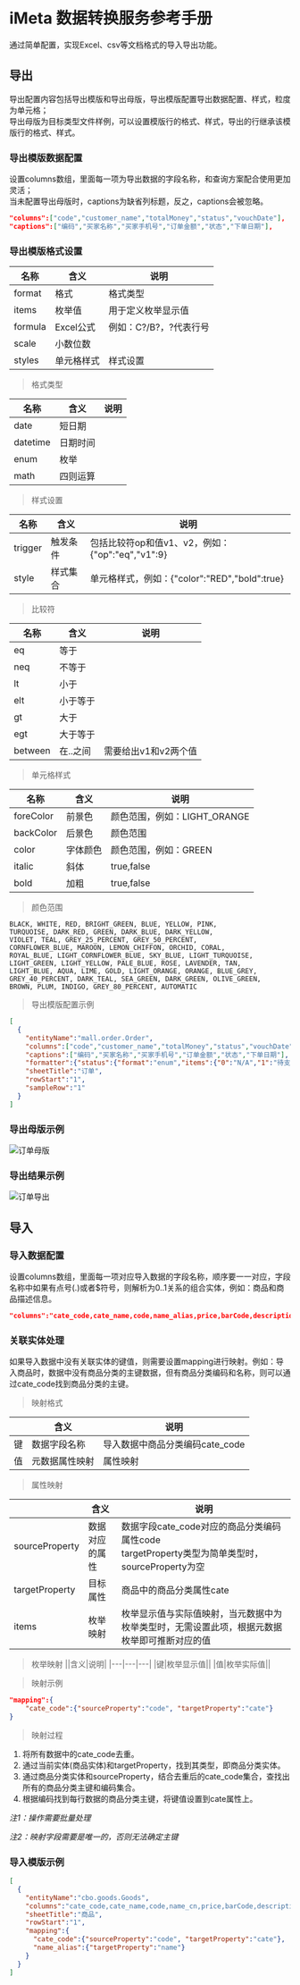 # iMeta 数据转换服务参考手册
通过简单配置，实现Excel、csv等文档格式的导入导出功能。
## 导出
导出配置内容包括导出模版和导出母版，导出模版配置导出数据配置、样式，粒度为单元格；<br/>
导出母版为目标类型文件样例，可以设置模版行的格式、样式，导出的行继承该模版行的格式、样式。
### 导出模版数据配置
设置columns数组，里面每一项为导出数据的字段名称，和查询方案配合使用更加灵活；<br/>
当未配置导出母版时，captions为缺省列标题，反之，captions会被忽略。
```json
"columns":["code","customer_name","totalMoney","status","vouchDate"],
"captions":["编码","买家名称","买家手机号","订单金额","状态","下单日期"],
```
### 导出模版格式设置

|名称|含义|说明|
|---|---|---|
|format|格式|格式类型|
|items|枚举值|用于定义枚举显示值|
|formula|Excel公式|例如：C?/B?，?代表行号|
|scale|小数位数||
|styles|单元格样式|样式设置|

> 格式类型

|名称|含义|说明|
|---|---|---|
|date|短日期||
|datetime|日期时间||
|enum|枚举||
|math|四则运算||

> 样式设置

|名称|含义|说明|
|---|---|---|
|trigger|触发条件|包括比较符op和值v1、v2，例如：{"op":"eq","v1":9}|
|style|样式集合|单元格样式，例如：{"color":"RED","bold":true}|

> 比较符

|名称|含义|说明|
|---|---|---|
|eq|等于||
|neq|不等于||
|lt|小于||
|elt|小于等于||
|gt|大于||
|egt|大于等于||
|between|在..之间|需要给出v1和v2两个值|

> 单元格样式

|名称|含义|说明|
|---|---|---|
|foreColor|前景色|颜色范围，例如：LIGHT_ORANGE|
|backColor|后景色|颜色范围|
|color|字体颜色|颜色范围，例如：GREEN|
|italic|斜体|true,false|
|bold|加粗|true,false|

> 颜色范围
```
BLACK, WHITE, RED, BRIGHT_GREEN, BLUE, YELLOW, PINK, 
TURQUOISE, DARK_RED, GREEN, DARK_BLUE, DARK_YELLOW, 
VIOLET, TEAL, GREY_25_PERCENT, GREY_50_PERCENT, 
CORNFLOWER_BLUE, MAROON, LEMON_CHIFFON, ORCHID, CORAL, 
ROYAL_BLUE, LIGHT_CORNFLOWER_BLUE, SKY_BLUE, LIGHT_TURQUOISE, 
LIGHT_GREEN, LIGHT_YELLOW, PALE_BLUE, ROSE, LAVENDER, TAN, 
LIGHT_BLUE, AQUA, LIME, GOLD, LIGHT_ORANGE, ORANGE, BLUE_GREY, 
GREY_40_PERCENT, DARK_TEAL, SEA_GREEN, DARK_GREEN, OLIVE_GREEN, 
BROWN, PLUM, INDIGO, GREY_80_PERCENT, AUTOMATIC
```
> 导出模版配置示例
```json
[
  {
    "entityName":"mall.order.Order",
    "columns":["code","customer_name","totalMoney","status","vouchDate"],
    "captions":["编码","买家名称","买家手机号","订单金额","状态","下单日期"],
    "formatter":{"status":{"format":"enum","items":{"0":"N/A","1":"待支付","2":"已付款，待确认","3":"已付款","4":"配货中","5":"配货完成，待发货","6":"已发货","7":"已收货","8":"已完成","9":"已取消","10":"货到付款"},"styles":[{"trigger":{"op":"eq","v1":1},"style":{"color":"ORANGE"}},{"trigger":{"op":"eq","v1":9},"style":{"color":"RED","bold":true}},{"trigger":{"op":"egt","v1":7},"style":{"color":"GREEN"}}]},"vouchDate":{"format":"date"}},
    "sheetTitle":"订单",
    "rowStart":"1",
    "sampleRow":"1"
  }
]
```
### 导出母版示例
![订单母版](https://raw.githubusercontent.com/jonathanzhao/imeta-started-guides/master/images/tpl/f/excel-tpl.jpg)

### 导出结果示例
![订单导出](https://raw.githubusercontent.com/jonathanzhao/imeta-started-guides/master/images/tpl/f/excel-result.jpg)

## 导入
### 导入数据配置
设置columns数组，里面每一项对应导入数据的字段名称，顺序要一一对应，字段名称中如果有点号(.)或者$符号，则解析为0..1关系的组合实体，例如：商品和商品描述信息。
```json
"columns":"cate_code,cate_name,code,name_alias,price,barCode,description.text"
```
### 关联实体处理
如果导入数据中没有关联实体的键值，则需要设置mapping进行映射。例如：导入商品时，数据中没有商品分类的主键数据，但有商品分类编码和名称，则可以通过cate_code找到商品分类的主键。
> 映射格式

||含义|说明|
|---|---|---|
|键|数据字段名称|导入数据中商品分类编码cate_code|
|值|元数据属性映射|属性映射|

> 属性映射

||含义|说明|
|---|---|---|
|sourceProperty|数据对应的属性|数据字段cate_code对应的商品分类编码属性code<br/>targetProperty类型为简单类型时，sourceProperty为空|
|targetProperty|目标属性|商品中的商品分类属性cate|
|items|枚举映射|枚举显示值与实际值映射，当元数据中为枚举类型时，无需设置此项，根据元数据枚举即可推断对应的值|

> 枚举映射
||含义|说明|
|---|---|---|
|键|枚举显示值||
|值|枚举实际值||

> 映射示例

```json
"mapping":{
    "cate_code":{"sourceProperty":"code", "targetProperty":"cate"}
}
```

> 映射过程

1. 将所有数据中的cate_code去重。
2. 通过当前实体(商品实体)和targetProperty，找到其类型，即商品分类实体。
3. 通过商品分类实体和sourceProperty，结合去重后的cate_code集合，查找出所有的商品分类主键和编码集合。
4. 根据编码找到每行数据的商品分类主键，将键值设置到cate属性上。

*注1：操作需要批量处理*

*注2：映射字段需要是唯一的，否则无法确定主键*

### 导入模版示例
```json
[
  {
    "entityName":"cbo.goods.Goods",
    "columns":"cate_code,cate_name,code,name_cn,price,barCode,description.text",
    "sheetTitle":"商品",
    "rowStart":"1",
    "mapping":{
      "cate_code":{"sourceProperty":"code", "targetProperty":"cate"},
      "name_alias":{"targetProperty":"name"}
    }
  }
]
```